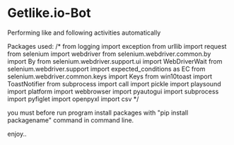 # Getlike.io-Bot
Performing like and following activities automatically

Packages used:
/*
from logging import exception
from urllib import request
from selenium import webdriver
from selenium.webdriver.common.by import By
from selenium.webdriver.support.ui import WebDriverWait
from selenium.webdriver.support import expected_conditions as EC
from selenium.webdriver.common.keys import Keys
from win10toast import ToastNotifier
from subprocess import call
import pickle
import playsound
import platform
import webbrowser
import pyautogui
import subprocess
import pyfiglet
import openpyxl 
import csv
*/

you must before run program install packages with "pip install packagename" command in command line.

enjoy..
